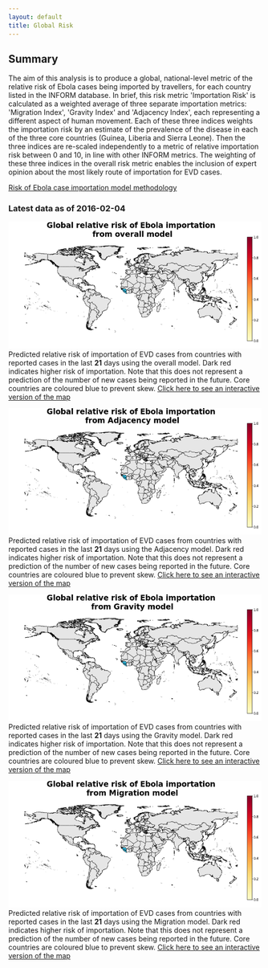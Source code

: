 ```yaml
---
layout: default
title: Global Risk
---
```


## Summary

The aim of this analysis is to produce a global, national-level metric of the relative risk of Ebola cases being imported by travellers, for each country listed in the INFORM database. In brief, this risk metric 'Importation Risk' is calculated as a weighted average of three separate importation metrics: 'Migration Index', 'Gravity Index' and 'Adjacency Index', each representing a different aspect of human movement. Each of these three indices weights the importation risk by an estimate of the prevalence of the disease in each of the three core countries (Guinea, Liberia and Sierra Leone). Then the three indices are re-scaled independently to a metric of relative importation risk between 0 and 10, in line with other INFORM metrics. The weighting of these three indices in the overall risk metric enables the inclusion of expert opinion about the most likely route of importation for EVD cases.

[Risk of Ebola case importation model methodology][Risk-doc]

[Risk-doc]: http://seeg-oxford.github.io/ebola-spread/risk-doc

### Latest data as of  2016-02-04

<a href="images/global_Overall_prediction_large.png"><img src="images/global_Overall_prediction.png" /></a>
Predicted relative risk of importation of EVD cases from countries with reported cases in the last <b>21</b> days using the overall model. Dark red indicates higher risk of importation. Note that this does not represent a prediction of the number of new cases being reported in the future. Core countries are coloured blue to prevent skew.
[Click here to see an interactive version of the map][geojson-overall]

<a href="images/global_Adjacency_prediction_large.png"><img src="images/global_Adjacency_prediction.png" /></a>
Predicted relative risk of importation of EVD cases from countries with reported cases in the last <b>21</b> days using the Adjacency model. Dark red indicates higher risk of importation. Note that this does not represent a prediction of the number of new cases being reported in the future. Core countries are coloured blue to prevent skew.
[Click here to see an interactive version of the map][geojson-adjacency]

<a href="images/global_Gravity_prediction_large.png"><img src="images/global_Gravity_prediction.png" /></a>
Predicted relative risk of importation of EVD cases from countries with reported cases in the last <b>21</b> days using the Gravity model. Dark red indicates higher risk of importation. Note that this does not represent a prediction of the number of new cases being reported in the future. Core countries are coloured blue to prevent skew.
[Click here to see an interactive version of the map][geojson-gravity]

<a href="images/global_Migration_prediction_large.png"><img src="images/global_Migration_prediction.png" /></a>
Predicted relative risk of importation of EVD cases from countries with reported cases in the last <b>21</b> days using the Migration model. Dark red indicates higher risk of importation. Note that this does not represent a prediction of the number of new cases being reported in the future. Core countries are coloured blue to prevent skew.
[Click here to see an interactive version of the map][geojson-migration]

[geojson-overall]: http://seeg-oxford.github.io/ebola-spread/geojson/global_Overall_prediction
[geojson-adjacency]: http://seeg-oxford.github.io/ebola-spread/geojson/global_Adjacency_prediction
[geojson-gravity]: http://seeg-oxford.github.io/ebola-spread/geojson/global_Gravity_prediction
[geojson-migration]: http://seeg-oxford.github.io/ebola-spread/geojson/global_Migration_prediction

